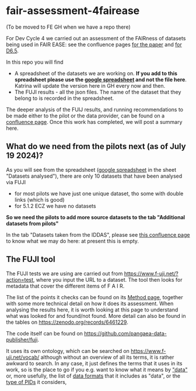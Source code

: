 # fair-assessment-4fairease
(To be moved to FE GH when we have a repo there)

For Dev Cycle 4 we carried out an assessment of the FAIRness of datasets being used in FAIR EASE: see the confluence pages [for the paper](https://fair-ease.atlassian.net/wiki/spaces/FAIREASE/pages/341311604/D4T12+-+Paper+preparation+and+Deliver+on+FAIR+DATA+AND+METHODS) and [for D6.5](https://fair-ease.atlassian.net/wiki/spaces/FAIREASE/pages/347799553/D4T11+-+Writing+the+D6.5).

In this repo you will find
* A spreadsheet of the datasets we are working on. **If you add to this spreadsheet please use the [google spreadsheet](https://docs.google.com/spreadsheets/d/1DmnS8WbHCUK4WFF6qj6JRrHWd9Yla7KjZf13Q-_hxvw/edit?usp=sharing) and not the file here**. Katrina will update the version here in GH every now and then.
* The FUJI results - all the json files. The name of the dataset that they belong to is recorded in the spreadsheet. 

The deeper analysis of the FUIJ results, and running recommendations to be made either to the pilot or the data provider, can be found on a [confluence page](https://fair-ease.atlassian.net/wiki/spaces/FAIREASE/pages/380174344/Deeper+analysis+of+the+FUJI+results). Once this work has completed, we will post a summary here. 

## What do we need from the pilots next (as of July 19 2024)?
As you will see from the spreadsheet ([google spreadsheet](https://docs.google.com/spreadsheets/d/1DmnS8WbHCUK4WFF6qj6JRrHWd9Yla7KjZf13Q-_hxvw/edit?usp=sharing) in the sheet "Datasets analysed"), there are only 10 datasets that have been analysed via FUJI
* for most pilots we have just one unique dataset, tho some with double links (which is good)
* for 5.1.2 ECZ we have no datasets

**So we need the pilots to add more source datasets to the tab "Additional datasets from pilots"**

In the tab "Datasets taken from the IDDAS", please see [this confluence page](https://fair-ease.atlassian.net/wiki/spaces/FAIREASE/pages/409403395/Datasets+obtained+by+the+IDDAS) to know what we may do here: at present this is empty.


## The FUJI tool
The FUJI tests we are using are carried out from https://www.f-uji.net/?action=test, where you input the URL to a dataset. The tool then looks for metadata that cover the different items of F A I R. 

The list of the points it checks can be found on its [Method page](https://www.f-uji.net/index.php?action=methods), together with some more technical detail on how it does its assessment. When analysing the results here, it is worth looking at this page to understand what was looked for and found/not found. More detail can also be found in the tables on https://zenodo.org/records/6461229. 

The code itself can be found on https://github.com/pangaea-data-publisher/fuji.

It uses its own ontology, which can be searched on https://www.f-uji.net/vocab/ although without an overview of all its terms, it is rather awkward to search. In any case, it just defines the terms that it uses in its work, so is the place to go if you e.g. want to know what it means by ["data"](https://www.f-uji.net/vocab//data) or, more usefully, the list of [data formats](https://www.f-uji.net/vocab/data/format) that it includes as "data", or the [type of PIDs](https://www.f-uji.net/vocab/identifier/persistent) it considers, 
